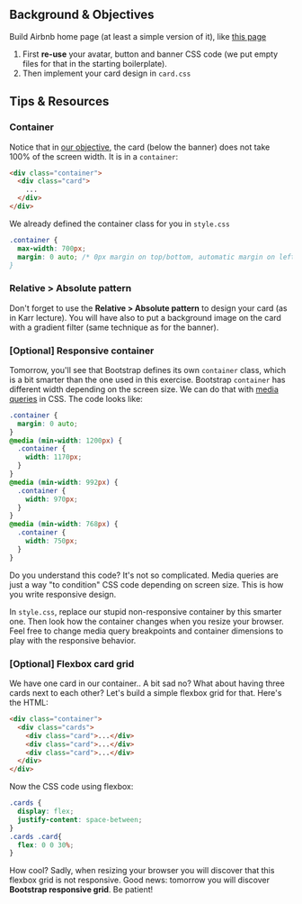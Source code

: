 ## Background & Objectives

Build Airbnb home page (at least a simple version of it), like [this page](http://lewagon.github.io/html-css-challenges/10-homepage-with-cards/)


1. First **re-use** your avatar, button and banner CSS code (we put empty files for that in the starting boilerplate).
2. Then implement your card design in `card.css`


## Tips & Resources

### Container

Notice that in [our objective](http://lewagon.github.io/html-css-challenges/10-homepage-with-cards/), the card (below the banner) does not take 100% of the screen width. It is in a `container`:

```html
<div class="container">
  <div class="card">
    ...
  </div>
</div>
```

We already defined the container class for you in `style.css`

```css
.container {
  max-width: 700px;
  margin: 0 auto; /* 0px margin on top/bottom, automatic margin on left/right
}
```

### Relative > Absolute pattern

Don't forget to use the **Relative > Absolute pattern** to design your card (as in Karr lecture). You will have also to put a background image on the card with a gradient filter (same technique as for the banner).


### [Optional] Responsive container

Tomorrow, you'll see that Bootstrap defines its own `container` class, which is a bit smarter than the one used in this exercise. Bootstrap `container` has different width depending on the screen size. We can do that with [media queries](https://developer.mozilla.org/fr/docs/Web/CSS/Media_queries) in CSS. The code looks like:


```css
.container {
  margin: 0 auto;
}
@media (min-width: 1200px) {
  .container {
    width: 1170px;
  }
}
@media (min-width: 992px) {
  .container {
    width: 970px;
  }
}
@media (min-width: 768px) {
  .container {
    width: 750px;
  }
}
```

Do you understand this code? It's not so complicated. Media queries are just a way "to condition" CSS code depending on screen size. This is how you write responsive design.

In `style.css`, replace our stupid non-responsive container by this smarter one. Then look how the container changes when you resize your browser. Feel free to change media query breakpoints and container dimensions to play with the responsive behavior.


### [Optional] Flexbox card grid

We have one card in our container.. A bit sad no? What about having three cards next to each other? Let's build a simple flexbox grid for that. Here's the HTML:

```html
<div class="container">
  <div class="cards">
    <div class="card">...</div>
    <div class="card">...</div>
    <div class="card">...</div>
  </div>
</div>
```

Now the CSS code using flexbox:

```css
.cards {
  display: flex;
  justify-content: space-between;
}
.cards .card{
  flex: 0 0 30%;
}
```

How cool? Sadly, when resizing your browser you will discover that this flexbox grid is not responsive. Good news: tomorrow you will discover **Bootstrap responsive grid**. Be patient!
